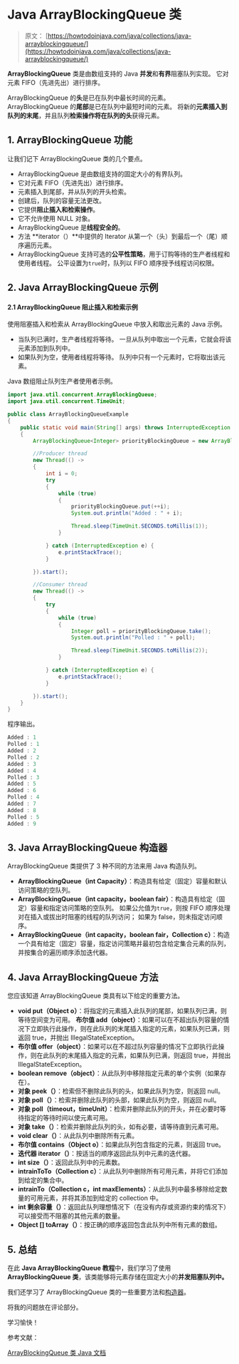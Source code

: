 # Java ArrayBlockingQueue 类

> 原文： [https://howtodoinjava.com/java/collections/java-arrayblockingqueue/](https://howtodoinjava.com/java/collections/java-arrayblockingqueue/)

**ArrayBlockingQueue** 类是由数组支持的 Java **并发**和**有界**阻塞队列实现。 它对元素 FIFO（先进先出）进行排序。

ArrayBlockingQueue 的**头**是已在队列中最长时间的元素。 ArrayBlockingQueue 的**尾部**是已在队列中最短时间的元素。 将新的**元素插入到队列的末尾**，并且队列**检索操作将在队列的头**获得元素。

## 1\. ArrayBlockingQueue 功能

让我们记下 ArrayBlockingQueue 类的几个要点。

*   ArrayBlockingQueue 是由数组支持的固定大小的有界队列。
*   它对元素 FIFO（先进先出）进行排序。
*   元素插入到尾部，并从队列的开头检索。
*   创建后，队列的容量无法更改。
*   它提供**阻止插入和检索操作**。
*   它不允许使用 NULL 对象。
*   ArrayBlockingQueue 是**线程安全的**。
*   方法 **iterator（）**中提供的 Iterator 从第一个（头）到最后一个（尾）顺序遍历元素。
*   ArrayBlockingQueue 支持可选的**公平性策略**，用于订购等待的生产者线程和使用者线程。 公平设置为`true`时，队列以 FIFO 顺序授予线程访问权限。

## 2\. Java ArrayBlockingQueue 示例

#### 2.1 ArrayBlockingQueue 阻止插入和检索示例

使用阻塞插入和检索从 ArrayBlockingQueue 中放入和取出元素的 Java 示例。

*   当队列已满时，生产者线程将等待。 一旦从队列中取出一个元素，它就会将该元素添加到队列中。
*   如果队列为空，使用者线程将等待。 队列中只有一个元素时，它将取出该元素。

Java 数组阻止队列生产者使用者示例。

```java
import java.util.concurrent.ArrayBlockingQueue;
import java.util.concurrent.TimeUnit;

public class ArrayBlockingQueueExample 
{
    public static void main(String[] args) throws InterruptedException 
    {
        ArrayBlockingQueue<Integer> priorityBlockingQueue = new ArrayBlockingQueue<>(5);

        //Producer thread
        new Thread(() -> 
        {
            int i = 0;
            try 
            {
                while (true) 
                {
                    priorityBlockingQueue.put(++i);
                    System.out.println("Added : " + i);

                    Thread.sleep(TimeUnit.SECONDS.toMillis(1));
                }

            } catch (InterruptedException e) {
                e.printStackTrace();
            }

        }).start();

        //Consumer thread
        new Thread(() -> 
        {
            try 
            {
                while (true) 
                {
                    Integer poll = priorityBlockingQueue.take();
                    System.out.println("Polled : " + poll);

                    Thread.sleep(TimeUnit.SECONDS.toMillis(2));
                }

            } catch (InterruptedException e) {
                e.printStackTrace();
            }

        }).start();
    }
}

```

程序输出。

```java
Added : 1
Polled : 1
Added : 2
Polled : 2
Added : 3
Added : 4
Polled : 3
Added : 5
Added : 6
Polled : 4
Added : 7
Added : 8
Polled : 5
Added : 9

```

## 3\. Java ArrayBlockingQueue 构造器

ArrayBlockingQueue 类提供了 3 种不同的方法来用 Java 构造队列。

*   **ArrayBlockingQueue（int Capacity）**：构造具有给定（固定）容量和默认访问策略的空队列。
*   **ArrayBlockingQueue（int capacity，boolean fair）**：构造具有给定（固定）容量和指定访问策略的空队列。 如果公允值为`true`，则按 FIFO 顺序处理对在插入或拔出时阻塞的线程的队列访问； 如果为 false，则未指定访问顺序。
*   **ArrayBlockingQueue（int capacity，boolean fair，Collection c）**：构造一个具有给定（固定）容量，指定访问策略并最初包含给定集合元素的队列，并按集合的遍历顺序添加迭代器。

## 4\. Java ArrayBlockingQueue 方法

您应该知道 ArrayBlockingQueue 类具有以下给定的重要方法。

*   **void put（Object o）**：将指定的元素插入此队列的尾部，如果队列已满，则等待空间变为可用。 **布尔值 add（object）**：如果可以在不超出队列容量的情况下立即执行此操作，则在此队列的末尾插入指定的元素，如果队列已满，则返回 true，并抛出 IllegalStateException。
*   **布尔值 offer（object）**：如果可以在不超过队列容量的情况下立即执行此操作，则在此队列的末尾插入指定的元素，如果队列已满，则返回 true，并抛出 IllegalStateException。
*   **boolean remove（object）**：从此队列中移除指定元素的单个实例（如果存在）。
*   **对象 peek（）**：检索但不删除此队列的头，如果此队列为空，则返回 null。
*   **对象 poll（）**：检索并删除此队列的头部，如果此队列为空，则返回 null。
*   **对象 poll（timeout，timeUnit）**：检索并删除此队列的开头，并在必要时等待指定的等待时间以使元素可用。
*   **对象 take（）**：检索并删除此队列的头，如有必要，请等待直到元素可用。
*   **void clear（）**：从此队列中删除所有元素。
*   **布尔值 contains（Object o）**：如果此队列包含指定的元素，则返回 true。
*   **迭代器 iterator（）**：按适当的顺序返回此队列中元素的迭代器。
*   **int size（）**：返回此队列中的元素数。
*   **intrainToTo（Collection c）**：从此队列中删除所有可用元素，并将它们添加到给定的集合中。
*   **intrainTo（Collection c，int maxElements）**：从此队列中最多移除给定数量的可用元素，并将其添加到给定的 collection 中。
*   **int 剩余容量（）**：返回此队列理想情况下（在没有内存或资源约束的情况下）可以接受而不阻塞的其他元素的数量。
*   **Object [] toArray（）**：按正确的顺序返回包含此队列中所有元素的数组。

## 5\. 总结

在此 **Java ArrayBlockingQueue 教程**中，我们学习了使用 **ArrayBlockingQueue 类**，该类能够将元素存储在固定大小的**并发阻塞队列中。**

我们还学习了 ArrayBlockingQueue 类的一些重要方法和[构造器](https://howtodoinjava.com/oops/java-constructors/)。

将我的问题放在评论部分。

学习愉快！

参考文献：

[ArrayBlockingQueue 类 Java 文档](https://docs.oracle.com/javase/8/docs/api/java/util/ArrayBlockingQueue.html)